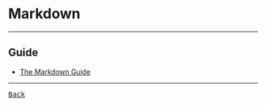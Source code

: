 # Markdown

---

## Guide

- [The Markdown Guide](https://www.markdownguide.org/)

---

[<kbd> Back </kbd>](./readme.md)
